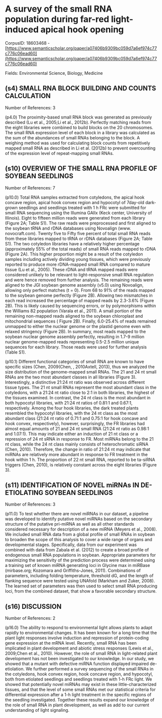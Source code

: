# A survey of the small RNA population during far-red light-induced apical hook opening

CorpusID: 18603468 - [https://www.semanticscholar.org/paper/a07406b9309bc059d7a6ef974c77c776c06ead60](https://www.semanticscholar.org/paper/a07406b9309bc059d7a6ef974c77c776c06ead60)

Fields: Environmental Science, Biology, Medicine

## (s4) SMALL RNA BLOCK BUILDING AND COUNTS CALCULATION
Number of References: 3

(p4.0) The proximity-based small RNA block was generated as previously described (Lu et al., 2005;Li et al., 2012b). Perfectly matching reads from the eight libraries were combined to build blocks on the 20 chromosomes. The small RNA expression level of each block in a library was calculated as the sum of the abundances of small RNAs belonging to the block. A weighing method was used for calculating block counts from repetitively mapped small RNA as described in Li et al. (2012b) to prevent overcounting of the expression level of repeat-mapping small RNAs.
## (s10) OVERVIEW OF THE SMALL RNA PROFILE OF SOYBEAN SEEDLINGS
Number of References: 7

(p10.0) Total RNA samples extracted from cotyledons, the apical hook concave region, apical hook convex region and hypocotyl of 7day-old dark-grown seedlings and seedlings treated with 1 h FRc were submitted for small RNA sequencing using the Illumina GAIIx (Keck center, University of Illinois). Eight to fifteen million reads were generated from each library (Figure 2A; Table  S1). The raw reads were preprocessed and first aligned to the soybean tRNA and rDNA databases using Novoalign (www. novocraft.com). Twenty five to Fifty five percent of total small RNA reads from these libraries mapped to tRNA or rDNA databases (Figure 2A; Table S1). The two cotyledon libraries have a relatively higher percentage (approximately 55% of the total reads) of small RNA reads mapped to rDNA (Figure 2A). This higher proportion might be a result of the cotyledon samples including actively dividing young tissues, which were previously reported to produce more rDNA-mapped small RNA compared to mature tissue (Lu et al., 2005). These rDNA and tRNA mapped reads were considered unlikely to be relevant to light-responsive small RNA regulation and were hence removed from further analysis. The remaining reads were aligned to the JGI soybean genome assembly (v5.0) using Novoalign, allowing only perfect matches (t = 0). From 68 to 91% of the reads mapped to the soybean genome perfectly (Figure 2B). Allowing two mismatches in each read increased the percentage of mapped reads by 2.3-3.6% (Figure 2B). This is likely caused by sequencing errors, or by polymorphisms within the Williams 82 population (Varala et al., 2011). A small portion of the remaining non-mapped reads aligned to the soybean chloroplast and mitochondrial sequences ( Figure 2B). Finally, 6.0-25.4% of reads remained unmapped to either the nuclear genome or the plastid genome even with relaxed stringency (Figure 2B). In summary, most reads mapped to the soybean nuclear genome assembly perfectly, resulting in 1.7-9 million nuclear genome-mapped reads representing 0.5-2.5 million unique sequences for each library. Those reads were used for further analysis (Table S1).

(p10.1) Different functional categories of small RNA are known to have specific sizes (Chen, 2009(Chen, , 2010Axtell, 2013), thus we analyzed the size distribution of the genome-mapped small RNAs. The 21 and 24 nt small RNAs are the two most abundant classes in all libraries (Figure 3). Interestingly, a distinctive 21:24 nt ratio was observed across different tissue types. The 21 nt small RNAs represent the most abundant class in the cotyledons, with a 21:24 nt ratio close to 2:1 in both libraries, the highest of the tissues examined. In contrast, the 24 nt class is the most abundant in both hypocotyl libraries, with 21:24 nt ratios of 0.81:1 and 0.67:1, respectively. Among the four hook libraries, the dark treated plants resembled the hypocotyl libraries, with the 24 nt class as the most abundant class (21:24 nt ratio of 0.71:1 and 0.75:1 for hook concave and hook convex, respectively), however, surprisingly, the FR libraries had almost equal amounts of 21 and 24 nt small RNA (21:24 nt ratio as 0.98:1 and 1.07:1). This may indicate either an induction of 21 nt class or a repression of 24 nt sRNA in response to FR. Most miRNAs belong to the 21 nt class, while the 24 nt class mainly consists of heterochromatic siRNA (Chen, 2010). Therefore, the change in ratio of 21:24 nt may indicate that miRNAs are relatively more abundant in response to FR treatment in the hook within 1 h. The proportion of 22 nt small RNA, reported to be ta-siRNA triggers (Chen, 2010), is relatively constant across the eight libraries (Figure 3).
## (s11) IDENTIFICATION OF NOVEL miRNAs IN DE-ETIOLATING SOYBEAN SEEDLINGS
Number of References: 3

(p11.0) To test whether there are novel miRNAs in our dataset, a pipeline was developed to identify putative novel miRNAs based on the secondary structure of the putative pri-miRNA as well as all other standards considered necessary for description of a new miRNA (Meyers et al., 2008). We included small RNA data from a global profile of small RNAs in soybean to broaden the scope of this analysis to cover a wide range of organs and developmental stages. Specifically, data from our experiment was combined with data from Zabala et al. (2012) to create a broad profile of endogenous small RNA populations in soybean. Appropriate parameters for maximizing the sensitivity of the prediction process were determined using a training set of known miRNA generating loci in Glycine max in miRBase (mirbase.org; Kozomara and Griffiths-Jones, 2011). Combinations of parameters, including folding temperature, threshold dG, and the length of flanking sequence were tested using UNAfold (Markham and Zuker, 2008). The learned set of parameters was then used to select small RNA producing loci, from the combined dataset, that show a favorable secondary structure.
## (s16) DISCUSSION
Number of References: 2

(p16.0) The ability to respond to environmental light allows plants to adapt rapidly to environmental changes. It has been known for a long time that the plant light responses involve induction and repression of protein-coding gene expression at the mRNA level. Recently, small RNA has been implicated in plant development and abiotic stress responses (Lewis et al., 2009;Chen et al., 2010). However, the role of small RNA in light-related plant development has not been investigated to our knowledge. In our study, we showed that a mutant with defective miRNA function displayed impaired de-etiolation. We further performed a survey sequencing of the small RNAs in the cotyledons, hook convex region, hook concave region, and hypocotyl, both from etiolated seedlings and seedlings treated with 1-h FRc light. We showed that potentially novel miRNAs may exist in these little-characterized tissues, and that the level of some small RNAs met our statistical criteria for differential expression after a 1-h light treatment in the specific regions of the seedling investigated. Together these results expand our knowledge of the role of small RNA in plant development, as well as add to our current understanding of light signaling.
